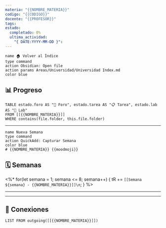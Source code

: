 ```yaml
---
materia: "{{NOMBRE_MATERIA}}"
codigo: "{{CODIGO}}"
docente: "{{PROFESOR}}"
tags: 
estado:
  completado: 0%
  ultima_actividad:
    "{ DATE:YYYY-MM-DD }":
---
```


```button
name 🏠 Volver al Índice
type command
action Obsidian: Open file
action params Areas/Universidad/Universidad Index.md
color blue
```


## 📊 **Progreso**
```dataview
TABLE estado.foro AS "📝 Foro", estado.tarea AS "📋 Tarea", estado.lab AS "🧪 Lab"
FROM [[{{NOMBRE_MATERIA}}]]
WHERE contains(file.folder, this.file.folder)
```

---


```button
name Nueva Semana
type command
action QuickAdd: Capturar Semana
color blue
# {{NOMBRE_MATERIA}} {{moodmoji}}
```

## 🗓️ **Semanas**
<%*
for(let semana = 1; semana <= 8; semana++) {
    tR += `[[Semana ${semana} - {{NOMBRE_MATERIA}}]]\n`;
}
%>

---


---

## 🧩 **Conexiones**
```dataview
LIST FROM outgoing([[{{NOMBRE_MATERIA}}]])
```
